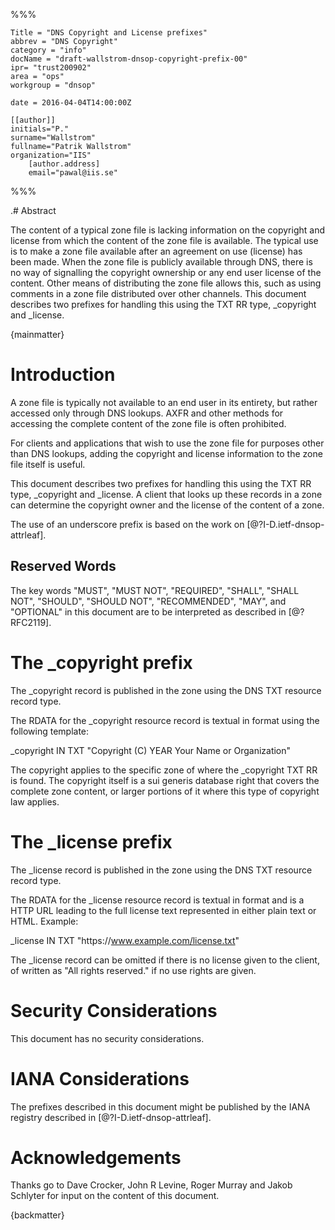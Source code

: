 %%%

    Title = "DNS Copyright and License prefixes"
    abbrev = "DNS Copyright"
    category = "info"
    docName = "draft-wallstrom-dnsop-copyright-prefix-00"
    ipr= "trust200902"
    area = "ops"
    workgroup = "dnsop"
 
    date = 2016-04-04T14:00:00Z
 
    [[author]]
    initials="P."
    surname="Wallstrom"
    fullname="Patrik Wallstrom"
    organization="IIS"
        [author.address]
        email="pawal@iis.se"
 
%%%

.# Abstract

The content of a typical zone file is lacking information on the copyright
and license from which the content of the zone file is available. The
typical use is to make a zone file available after an agreement on use
(license) has been made. When the zone file is publicly available through
DNS, there is no way of signalling the copyright ownership or any end user
license of the content. Other means of distributing the zone file allows
this, such as using comments in a zone file distributed over other
channels. This document describes two prefixes for handling this using the
TXT RR type, _copyright and _license.

{mainmatter}


# Introduction

A zone file is typically not available to an end user in its entirety,
but rather accessed only through DNS lookups. AXFR and other methods for
accessing the complete content of the zone file is often prohibited.

For clients and applications that wish to use the zone file for purposes
other than DNS lookups, adding the copyright and license information
to the zone file itself is useful.

This document describes two prefixes for handling this using the TXT RR
type, _copyright and _license. A client that looks up these records in a
zone can determine the copyright owner and the license of the content of a
zone.

The use of an underscore prefix is based on the work on
[@?I-D.ietf-dnsop-attrleaf].

## Reserved Words

The key words "MUST", "MUST NOT", "REQUIRED", "SHALL", "SHALL NOT", "SHOULD",
"SHOULD NOT", "RECOMMENDED", "MAY", and "OPTIONAL" in this document are to be
interpreted as described in [@?RFC2119].


# The _copyright prefix

The _copyright record is published in the zone using the DNS TXT resource
record type.

The RDATA for the _copyright resource record is textual in format using the
following template:

_copyright IN TXT "Copyright (C) YEAR Your Name or Organization"

The copyright applies to the specific zone of where the _copyright TXT RR
is found. The copyright itself is a sui generis database right that covers
the complete zone content, or larger portions of it where this type of
copyright law applies.


# The _license prefix

The _license record is published in the zone using the DNS TXT resource
record type.

The RDATA for the _license resource record is textual in format and is
a HTTP URL leading to the full license text represented in either plain
text or HTML. Example:

_license IN TXT &quot;https\://www.example.com/license.txt&quot;

The _license record can be omitted if there is no license given to the
client, of written as "All rights reserved." if no use rights are given.


# Security Considerations

This document has no security considerations.


# IANA Considerations

The prefixes described in this document might be published by the IANA
registry described in [@?I-D.ietf-dnsop-attrleaf].


# Acknowledgements

Thanks go to Dave Crocker, John R Levine, Roger Murray and Jakob Schlyter
for input on the content of this document.

{backmatter}
